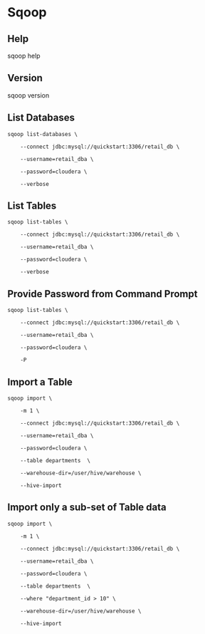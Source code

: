 # Sqoop

## Help

sqoop help

## Version

sqoop version

## List Databases

    sqoop list-databases \

        --connect jdbc:mysql://quickstart:3306/retail_db \
    
        --username=retail_dba \
    
        --password=cloudera \
    
        --verbose

## List Tables

    sqoop list-tables \

        --connect jdbc:mysql://quickstart:3306/retail_db \
    
        --username=retail_dba \
    
        --password=cloudera \
    
        --verbose

## Provide Password from Command Prompt

    sqoop list-tables \

        --connect jdbc:mysql://quickstart:3306/retail_db \
    
        --username=retail_dba \
    
        --password=cloudera \
    
        -P

## Import a Table

    sqoop import \

        -m 1 \
    
        --connect jdbc:mysql://quickstart:3306/retail_db \
    
        --username=retail_dba \
    
        --password=cloudera \
    
        --table departments  \
    
        --warehouse-dir=/user/hive/warehouse \
    
        --hive-import
    
## Import only a sub-set of Table data

    sqoop import \

        -m 1 \
    
        --connect jdbc:mysql://quickstart:3306/retail_db \
    
        --username=retail_dba \
    
        --password=cloudera \
    
        --table departments  \
    
        --where "department_id > 10" \
    
        --warehouse-dir=/user/hive/warehouse \
    
        --hive-import
    
    